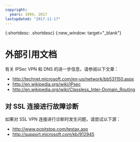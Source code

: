 ```yaml
---
copyright:
  years: 1994, 2017
lastupdated: "2017-11-17"
---
```

{:shortdesc: .shortdesc}
{:new_window: target="_blank"}

# 外部引用文档

有关 IPSec VPN 和 DNS 的进一步信息，请参阅以下文章：

 * http://technet.microsoft.com/en-us/network/bb531150.aspx<br/>
 * http://en.wikipedia.org/wiki/IPsec<br/>
 * http://en.wikipedia.org/wiki/Classless_Inter-Domain_Routing<br/>


## 对 SSL 连接进行故障诊断

如果对 SSL VPN 连接进行诊断时发生问题，请尝试以下源：

 * http://www.pcpitstop.com/testax.asp
 * http://support.microsoft.com/kb/912945
